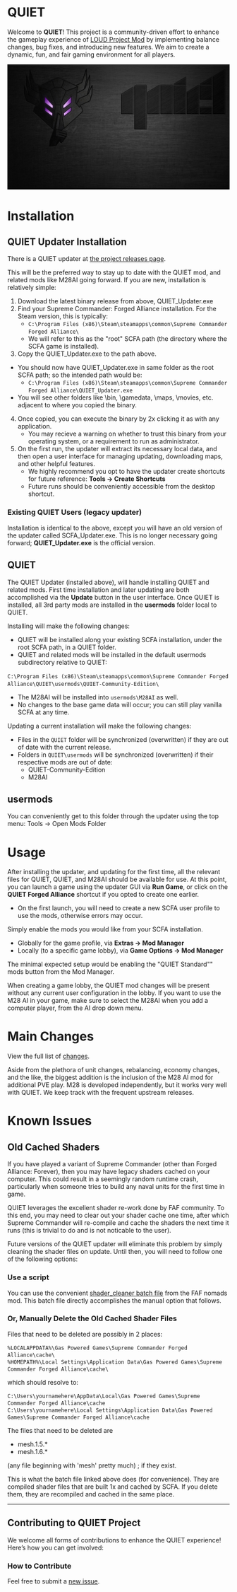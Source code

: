 # QUIET

Welcome to **QUIET**! This project is a community-driven effort to enhance the gameplay experience of [LOUD Project Mod](https://github.com/LOUD-Project/Git-LOUD) by implementing balance changes, bug fixes, and introducing new features. We aim to create a dynamic, fun, and fair gaming environment for all players.

![QUIET](quietLauncherSplash_1.jpg?raw=true)

# Installation

## QUIET Updater Installation
There is a QUIET updater at [the project releases page](https://github.com/Team-QUIET/quiet-updater/releases/latest).

This will be the preferred way to stay up to date with the QUIET mod, and related mods like M28AI
going forward.  If you are new, installation is relatively simple:

1. Download the latest binary release from above,  QUIET_Updater.exe
2. Find your Supreme Commander: Forged Alliance installation.  For the Steam version, this is typically:
   * ```C:\Program Files (x86)\Steam\steamapps\common\Supreme Commander Forged Alliance\```
   * We will refer to this as the "root" SCFA path (the directory where the SCFA game is installed).
3. Copy the QUIET_Updater.exe to the path above.
  * You should now have QUIET_Updater.exe in same folder as the root SCFA path; so the intended path would be:
    * ```C:\Program Files (x86)\Steam\steamapps\common\Supreme Commander Forged Alliance\QUIET_Updater.exe```
  * You will see other folders like \bin, \gamedata, \maps, \movies, etc. adjacent to where you copied the binary.
4.  Once copied, you can execute the binary by 2x clicking it as with any application.
    * You may recieve a warning on whether to trust this binary from your operating system, or a requirement to run as administrator.
5.  On the first run, the updater will extract its necessary local data, and then open a user interface for managing updating, downloading
    maps, and other helpful features.
    * We highly recommend you opt to have the updater create shortcuts for future reference: **Tools -> Create Shortcuts**
    * Future runs should be conveniently accessible from the desktop shortcut.

### Existing QUIET Users (legacy updater)
Installation is identical to the above, except you will have an old version of the updater called SCFA_Updater.exe.
This is no longer necessary going forward; **QUIET_Updater.exe**  is the official version.

## QUIET
The QUIET Updater (installed above), will handle installing QUIET and related mods.
First time installation and later updating are both accomplished via the **Update**  button in the user interface.
Once QUIET is installed, all 3rd party mods are installed in the **usermods** folder local to QUIET.

Installing will make the following changes:
* QUIET will be installed along your existing SCFA installation, under the root SCFA path, in a QUIET folder.
* QUIET and related mods will be installed in the default usermods subdirectory relative to QUIET:

```C:\Program Files (x86)\Steam\steamapps\common\Supreme Commander Forged Alliance\QUIET\usermods\QUIET-Community-Edition\```

*  The M28AI will be installed into ```usermods\M28AI``` as well.
*  No changes to the base game data will occur; you can still play vanilla SCFA at any time.

Updating a current installation will make the following changes:
* Files in the ```QUIET``` folder will be synchronized (overwritten) if they are out of date with the current release.
* Folders in ```QUIET\usermods``` will be synchronized (overwritten) if their respective mods are out of date:
  * QUIET-Community-Edition
  * M28AI

## usermods
You can conveniently get to this folder through the updater using the top menu:
Tools -> Open Mods Folder

# Usage
After installing the updater, and updating for the first time, all the relevant files for QUIET, QUIET, and M28AI
should be available for use.  At this point, you can launch a game using the updater GUI via **Run Game**, or click on
the **QUIET Forged Alliance** shortcut if you opted to create one earlier.

* On the first launch, you will need to create a new SCFA user profile to use the mods, otherwise errors may occur.

Simply enable the mods you would like from your SCFA installation.
- Globally for the game profile, via **Extras -> Mod Manager**
- Locally (to a specific game lobby), via **Game Options -> Mod Manager**

The minimal expected setup would be enabling the "QUIET Standard"" mods button from the Mod Manager.

When creating a game lobby, the QUIET mod changes will be present without any current
user configuration in the lobby.  If you want to use the M28 AI in your game, make
sure to select the M28AI when you add a computer player, from the AI drop down menu.

# Main Changes

View the full list of [changes](https://github.com/Team-QUIET/QUIET-Community-Edition/blob/main/changelog).

Aside from the plethora of unit changes, rebalancing, economy changes, and the like, the biggest addition is
the inclusion of the M28 AI mod for additional PVE play.  M28 is developed independently, but it works very well with QUIET.
We keep track with the frequent upstream releases.

# Known Issues

## Old Cached Shaders
If you have played a variant of Supreme Commander (other than Forged Alliance: Forever), then you may have
legacy shaders cached on your computer.  This could result in a seemingly random runtime crash, particularly
when someone tries to build any naval units for the first time in game.

QUIET leverages the excellent shader re-work done by FAF community.  To this end, you may need to clear out
your shader cache one time, after which Supreme Commander will re-compile and cache the shaders the next time
it runs (this is trivial to do and is not noticable to the user).

Future versions of the QUIET updater will eliminate this problem by simply cleaning the shader files on update.
Until then, you will need to follow one of the following options:

### Use a script
You can use the convenient [shader_cleaner batch file](https://github.com/FAForever/nomads/blob/develop/shader_cleaner.bat)
from the FAF nomads mod.  This batch file directly accomplishes the manual option that follows.

### Or, Manually Delete the Old Cached Shader Files
Files that need to be deleted are possibly in 2 places:

```
%LOCALAPPDATA%\Gas Powered Games\Supreme Commander Forged Alliance\cache\
%HOMEPATH%\Local Settings\Application Data\Gas Powered Games\Supreme Commander Forged Alliance\cache\
```

which should resolve to:

```
C:\Users\yournamehere\AppData\Local\Gas Powered Games\Supreme Commander Forged Alliance\cache
C:\Users\yournamehere\Local Settings\Application Data\Gas Powered Games\Supreme Commander Forged Alliance\cache
```

The files that need to be deleted are
- mesh.1.5.*
- mesh.1.6.*

(any file beginning with 'mesh' pretty much) ; if they exist.

This is what the batch file linked above does (for convenience). They are
compiled shader files that are built 1x and cached by SCFA. If you delete them,
they are recompiled and cached in the same place.


---

## Contributing to QUIET Project

We welcome all forms of contributions to enhance the QUIET experience! Here’s how you can get involved:

### How to Contribute

Feel free to submit a [new issue](https://github.com/Team-QUIET/QUIET-Community-Edition/issues).

